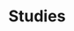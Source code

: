 ---
layout: category
title: Studies
taxonomy: Studies
entries_layout: list
permalink: /categories/Studies/
has_children: true
---